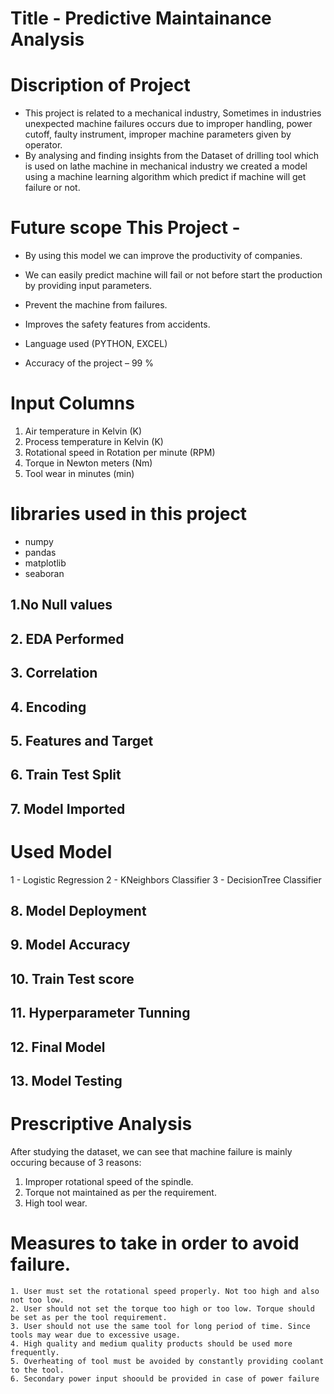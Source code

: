 # Title - Predictive Maintainance Analysis

# Discription of Project

- This project is related to a mechanical industry, Sometimes in industries unexpected machine failures occurs due to    improper handling, power cutoff, faulty instrument, improper machine parameters given by operator. 
- By analysing and finding insights from the Dataset of drilling tool which is used on lathe machine in mechanical 
  industry we created a model using a machine learning algorithm which predict if machine will get failure or not.

# Future scope This Project - 

- By using this model we can improve the productivity of companies.
- We can easily predict  machine will fail or not before start the production by providing input parameters.
- Prevent the machine from failures.
- Improves the safety features from accidents.
  
- Language used (PYTHON, EXCEL)
- Accuracy of the project – 99 %

# Input Columns

1. Air temperature in Kelvin (K)
2. Process temperature in Kelvin (K)
3. Rotational speed in Rotation per minute (RPM)
4. Torque in Newton meters (Nm)
5. Tool wear in minutes (min)

# libraries used in this project
- numpy
- pandas
- matplotlib
- seaboran

## 1.No Null values 

## 2. EDA Performed

## 3. Correlation 

## 4. Encoding

## 5. Features and Target

## 6. Train Test Split

## 7. Model Imported 

# Used Model 
1 - Logistic Regression
2 - KNeighbors Classifier 
3 - DecisionTree Classifier

## 8. Model Deployment
## 9. Model Accuracy 
## 10. Train Test score 
## 11. Hyperparameter Tunning
## 12. Final Model 
## 13. Model Testing

# Prescriptive Analysis
   After studying the dataset, we can see that machine failure is mainly occuring because of 3 reasons:
   1. Improper rotational speed of the spindle.
   2. Torque not maintained as per the requirement.
   3. High tool wear.

# Measures to take in order to avoid failure.
    1. User must set the rotational speed properly. Not too high and also not too low.
    2. User should not set the torque too high or too low. Torque should be set as per the tool requirement.
    3. User should not use the same tool for long period of time. Since tools may wear due to excessive usage.
    4. High quality and medium quality products should be used more frequently.
    5. Overheating of tool must be avoided by constantly providing coolant to the tool. 
    6. Secondary power input shoould be provided in case of power failure
